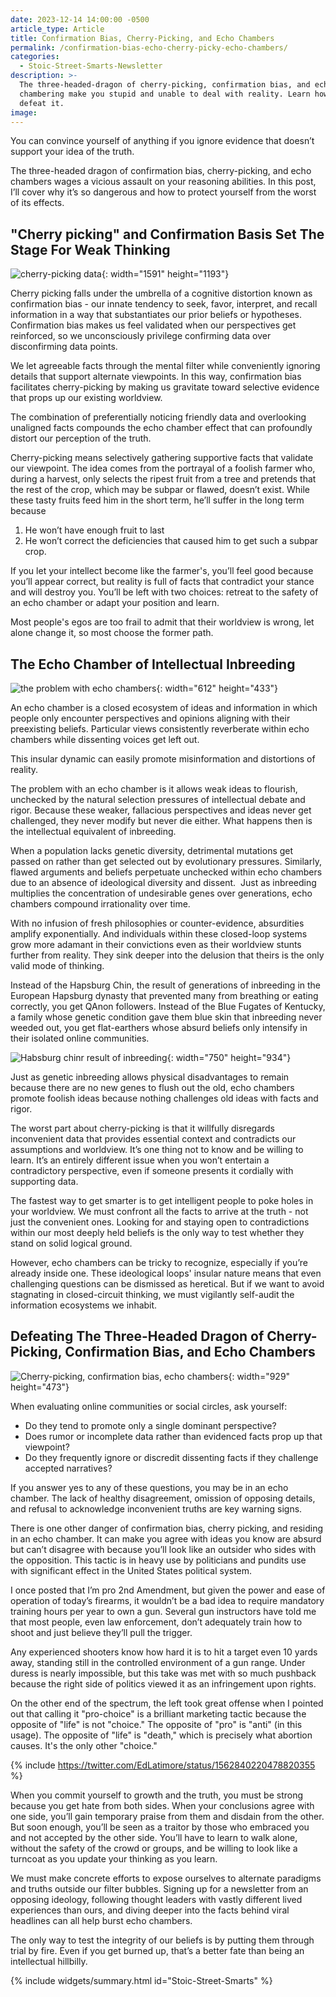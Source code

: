 ```yaml
---
date: 2023-12-14 14:00:00 -0500
article_type: Article
title: Confirmation Bias, Cherry-Picking, and Echo Chambers
permalink: /confirmation-bias-echo-cherry-picky-echo-chambers/
categories:
  - Stoic-Street-Smarts-Newsletter
description: >-
  The three-headed-dragon of cherry-picking, confirmation bias, and echo
  chambering make you stupid and unable to deal with reality. Learn how to
  defeat it. 
image:
---
```

You can convince yourself of anything if you ignore evidence that doesn’t support your idea of the truth.

The three-headed dragon of confirmation bias, cherry-picking, and echo chambers wages a vicious assault on your reasoning abilities. In this post, I’ll cover why it’s so dangerous and how to protect yourself from the worst of its effects.

## "Cherry picking" and Confirmation Basis Set The Stage For Weak Thinking

![cherry-picking data](/assets/images/drafts/cherry-picking.jpeg){: width="1591" height="1193"}

Cherry picking falls under the umbrella of a cognitive distortion known as confirmation bias - our innate tendency to seek, favor, interpret, and recall information in a way that substantiates our prior beliefs or hypotheses. Confirmation bias makes us feel validated when our perspectives get reinforced, so we unconsciously privilege confirming data over disconfirming data points.

We let agreeable facts through the mental filter while conveniently ignoring details that support alternate viewpoints. In this way, confirmation bias facilitates cherry-picking by making us gravitate toward selective evidence that props up our existing worldview.

The combination of preferentially noticing friendly data and overlooking unaligned facts compounds the echo chamber effect that can profoundly distort our perception of the truth.

Cherry-picking means selectively gathering supportive facts that validate our viewpoint. The idea comes from the portrayal of a foolish farmer who, during a harvest, only selects the ripest fruit from a tree and pretends that the rest of the crop, which may be subpar or flawed, doesn’t exist. While these tasty fruits feed him in the short term, he’ll suffer in the long term because

1. He won’t have enough fruit to last
2. He won’t correct the deficiencies that caused him to get such a subpar crop.

If you let your intellect become like the farmer's, you’ll feel good because you’ll appear correct, but reality is full of facts that contradict your stance and will destroy you. You’ll be left with two choices: retreat to the safety of an echo chamber or adapt your position and learn.

Most people's egos are too frail to admit that their worldview is wrong, let alone change it, so most choose the former path.

## The Echo Chamber of Intellectual Inbreeding

![the problem with echo chambers](/assets/images/drafts/echo-chamber.jpeg){: width="612" height="433"}

An echo chamber is a closed ecosystem of ideas and information in which people only encounter perspectives and opinions aligning with their preexisting beliefs. Particular views consistently reverberate within echo chambers while dissenting voices get left out.

This insular dynamic can easily promote misinformation and distortions of reality.

The problem with an echo chamber is it allows weak ideas to flourish, unchecked by the natural selection pressures of intellectual debate and rigor. Because these weaker, fallacious perspectives and ideas never get challenged, they never modify but never die either. What happens then is the intellectual equivalent of inbreeding.

When a population lacks genetic diversity, detrimental mutations get passed on rather than get selected out by evolutionary pressures. Similarly, flawed arguments and beliefs perpetuate unchecked within echo chambers due to an absence of ideological diversity and dissent.&nbsp; Just as inbreeding multiplies the concentration of undesirable genes over generations, echo chambers compound irrationality over time.

With no infusion of fresh philosophies or counter-evidence, absurdities amplify exponentially. And individuals within these closed-loop systems grow more adamant in their convictions even as their worldview stunts further from reality. They sink deeper into the delusion that theirs is the only valid mode of thinking.

Instead of the Hapsburg Chin, the result of generations of inbreeding in the European Hapsburg dynasty that prevented many from breathing or eating correctly, you get QAnon followers. Instead of the Blue Fugates of Kentucky, a family whose genetic condition gave them blue skin that inbreeding never weeded out, you get flat-earthers whose absurd beliefs only intensify in their isolated online communities.

![Habsburg chinr result of inbreeding](/assets/images/drafts/hapsburg-chin-meme.webp "Your intelligence starts looking like this"){: width="750" height="934"}

Just as genetic inbreeding allows physical disadvantages to remain because there are no new genes to flush out the old, echo chambers promote foolish ideas because nothing challenges old ideas with facts and rigor.

The worst part about cherry-picking is that it willfully disregards inconvenient data that provides essential context and contradicts our assumptions and worldview. It’s one thing not to know and be willing to learn. It’s an entirely different issue when you won’t entertain a contradictory perspective, even if someone presents it cordially with supporting data.

The fastest way to get smarter is to get intelligent people to poke holes in your worldview. We must confront all the facts to arrive at the truth - not just the convenient ones. Looking for and staying open to contradictions within our most deeply held beliefs is the only way to test whether they stand on solid logical ground.

However, echo chambers can be tricky to recognize, especially if you’re already inside one. These ideological loops' insular nature means that even challenging questions can be dismissed as heretical. But if we want to avoid stagnating in closed-circuit thinking, we must vigilantly self-audit the information ecosystems we inhabit.

## Defeating The Three-Headed Dragon of Cherry-Picking, Confirmation Bias, and Echo Chambers

![Cherry-picking, confirmation bias, echo chambers](/assets/images/drafts/three-headed-dragon-attacking.png "Forces of ignorance, unite!"){: width="929" height="473"}

When evaluating online communities or social circles, ask yourself:

* Do they tend to promote only a single dominant perspective?
* Does rumor or incomplete data rather than evidenced facts prop up that viewpoint?
* Do they frequently ignore or discredit dissenting facts if they challenge accepted narratives?&nbsp;

If you answer yes to any of these questions, you may be in an echo chamber. The lack of healthy disagreement, omission of opposing details, and refusal to acknowledge inconvenient truths are key warning signs.

There is one other danger of confirmation bias, cherry picking, and residing in an echo chamber. It can make you agree with ideas you know are absurd but can’t disagree with because you’ll look like an outsider who sides with the opposition. This tactic is in heavy use by politicians and pundits use with significant effect in the United States political system.

I once posted that I’m pro 2nd Amendment, but given the power and ease of operation of today’s firearms, it wouldn’t be a bad idea to require mandatory training hours per year to own a gun. Several gun instructors have told me that most people, even law enforcement, don’t adequately train how to shoot and just believe they’ll pull the trigger.&nbsp;

Any experienced shooters know how hard it is to hit a target even 10 yards away, standing still in the controlled environment of a gun range. Under duress is nearly impossible, but this take was met with so much pushback because the right side of politics viewed it as an infringement upon rights.

On the other end of the spectrum, the left took great offense when I pointed out that calling it "pro-choice" is a brilliant marketing tactic because the opposite of "life" is not "choice." The opposite of "pro" is "anti" (in this usage). The opposite of "life" is "death," which is precisely what abortion causes. It's the only other "choice."

{% include https://twitter.com/EdLatimore/status/1562840220478820355 %}

When you commit yourself to growth and the truth, you must be strong because you get hate from both sides. When your conclusions agree with one side, you’ll gain temporary praise from them and disdain from the other. But soon enough, you’ll be seen as a traitor by those who embraced you and not accepted by the other side. You’ll have to learn to walk alone, without the safety of the crowd or groups, and be willing to look like a turncoat as you update your thinking as you learn.

We must make concrete efforts to expose ourselves to alternate paradigms and truths outside our filter bubbles. Signing up for a newsletter from an opposing ideology, following thought leaders with vastly different lived experiences than ours, and diving deeper into the facts behind viral headlines can all help burst echo chambers.&nbsp;

The only way to test the integrity of our beliefs is by putting them through trial by fire. Even if you get burned up, that’s a better fate than being an intellectual hillbilly.

{% include widgets/summary.html id="Stoic-Street-Smarts" %}
